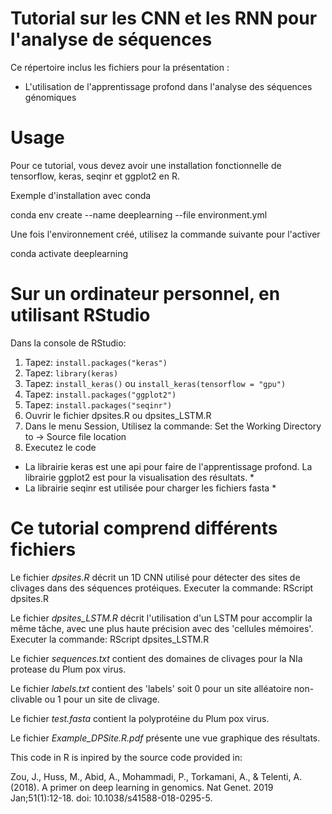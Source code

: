 Tutorial sur les CNN et les RNN pour l'analyse de séquences
============================================================

Ce répertoire inclus les fichiers pour la présentation : 
* L'utilisation de l'apprentissage profond dans l'analyse des séquences génomiques 

Usage 
==========================================

Pour ce tutorial, vous devez avoir une installation fonctionnelle de tensorflow, keras, seqinr et ggplot2 en R.

Exemple d'installation avec conda

conda env create --name deeplearning --file environment.yml

Une fois l'environnement créé, utilisez la commande suivante pour l'activer

conda activate deeplearning


Sur un ordinateur personnel, en utilisant RStudio
==================================================

Dans la console de RStudio:
1. Tapez: `install.packages("keras")`
2. Tapez: `library(keras)`
3. Tapez: `install_keras()` ou `install_keras(tensorflow = "gpu")`
4. Tapez: `install.packages("ggplot2")`
5. Tapez: `install.packages("seqinr")` 
6. Ouvrir le fichier dpsites.R ou dpsites_LSTM.R 
7. Dans le menu Session, Utilisez la commande: Set the Working Directory to -> Source file location
8. Executez le code

* La librairie keras est une api pour faire de l'apprentissage profond. La librairie  ggplot2 est pour la visualisation des résultats. *
* La librairie seqinr est utilisée pour charger les fichiers fasta *

Ce tutorial comprend différents fichiers
==========================================

Le fichier *dpsites.R* décrit un 1D CNN utilisé pour détecter des sites de clivages dans des séquences protéiques. 
Executer la commande: RScript dpsites.R

Le fichier *dpsites_LSTM.R* décrit l'utilisation d'un LSTM pour accomplir la même tâche, avec une plus haute précision avec des 'cellules mémoires'.
Executer la commande: RScript dpsites_LSTM.R

Le fichier *sequences.txt* contient des domaines de clivages pour la NIa protease du Plum pox virus.

Le fichier *labels.txt* contient des 'labels' soit 0 pour un site alléatoire non-clivable ou 1 pour un site de clivage. 

Le fichier *test.fasta*  contient la polyprotéine du Plum pox virus.

Le fichier *Example_DPSite.R.pdf* présente une vue graphique des résultats. 


This code in R is inpired by the source code provided in:

Zou, J., Huss, M., Abid, A., Mohammadi, P., Torkamani, A., & Telenti, A. (2018). A primer on deep learning in genomics. Nat Genet. 2019 Jan;51(1):12-18. doi: 10.1038/s41588-018-0295-5.

